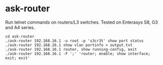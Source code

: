 # ask-router

Run telnet commands on routers/L3 switches. Tested on Enterasys S8, G3 and A4 series.

    cd ask-router
    ./ask-router 192.168.16.1 -u root -p 's3cr3t' show port status
    ./ask-router 192.168.16.1 show vlan portinfo > output.txt
    ./ask-router 192.168.16.1 router, show running-config, exit
    ./ask-router 192.168.16.1 -F ';' 'router; enable; show interface; exit; exit'

